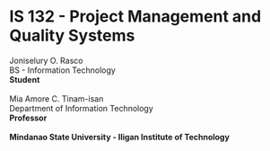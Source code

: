 # IS 132 - Project Management and Quality Systems

Joniselury O. Rasco <br />
BS - Information Technology <br />
**Student** <br />
<br />
Mia Amore C. Tinam-isan <br />
Department of Information Technology <br />
**Professor** <br />
<br />
**Mindanao State University - Iligan Institute of Technology** <br />
